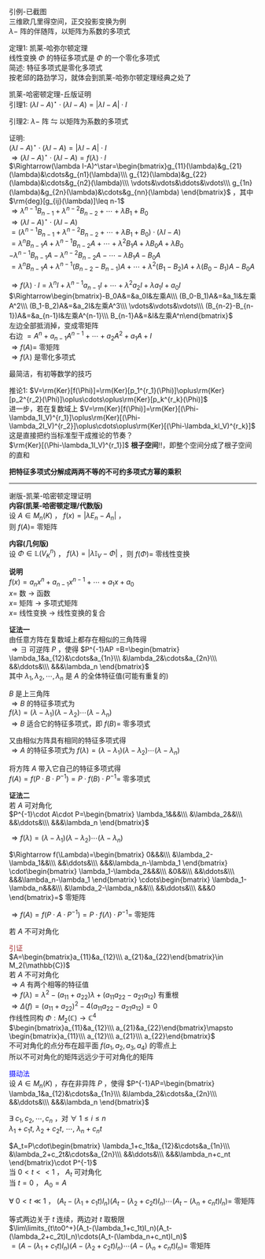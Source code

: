 引例-已截图  
三维欧几里得空间，正交投影变换为例  
 $\lambda-$ 阵的伴随阵，以矩阵为系数的多项式  
  
定理1: 凯莱-哈弥尔顿定理  
线性变换 $\Phi$ 的特征多项式是 $\Phi$ 的一个零化多项式  
简述: 特征多项式是零化多项式  
按老邱的路劲学习，就体会到凯莱-哈弥尔顿定理经典之处了  
  
  
凯莱-哈密顿定理-丘版证明  
引理1:  $(\lambda I-A)^\star\cdot(\lambda I-A)=|\lambda I-A|\cdot I$   
  
引理2:  $\lambda-$ 阵 $\leftrightharpoons$ 以矩阵为系数的多项式  
  
证明:  
 $(\lambda I-A)^\star\cdot(\lambda I-A)=|\lambda I-A|\cdot I$   
 $\Rightarrow(\lambda I-A)^\star\cdot(\lambda I-A)=f(\lambda)\cdot I$   
 $\Rightarrow(\lambda I-A)^\star=\begin{bmatrix}g_{11}(\lambda)&g_{21}(\lambda)&\cdots&g_{n1}(\lambda)\\\ g_{12}(\lambda)&g_{22}(\lambda)&\cdots&g_{n2}(\lambda)\\\ \vdots&\vdots&\ddots&\vdots\\\ g_{1n}(\lambda)&g_{2n}(\lambda)&\cdots&g_{nn}(\lambda)  
\end{bmatrix}$ ，其中 $\rm{deg}[g_{ij}(\lambda)]\leq n-1$   
 $\Rightarrow\lambda^{n-1}B_{n-1}+\lambda^{n-2}B_{n-2}+\cdots+\lambda B_1+B_0$   
 $\Rightarrow(\lambda I-A)^\star\cdot(\lambda I-A)$   
 $=(\lambda^{n-1}B_{n-1}+\lambda^{n-2}B_{n-2}+\cdots+\lambda B_1+B_0)\cdot(\lambda I-A)$   
 $=\lambda^nB_{n-1}A+\lambda^{n-1}B_{n-2}A+\cdots+\lambda^2 B_1A+\lambda B_0A+\lambda B_0$   
 $-\lambda^{n-1}B_{n-1}A-\lambda^{n-2}B_{n-2}A-\cdots-\lambda B_1A-B_0A$   
 $=\lambda^nB_{n-1}A+\lambda^{n-1}(B_{n-2}-B_{n-1})A+\cdots+\lambda^2(B_1-B_2)A+\lambda(B_0-B_1)A-B_0A$   
  
 $\Rightarrow f(\lambda)\cdot I=\lambda^n I+\lambda^{n-1}a_{n-1}I+\cdots+\lambda^2a_2I+\lambda a_1I+a_0I$   
 $\Rightarrow\begin{bmatrix}-B_0A&=&a_0I&左乘A\\\ (B_0-B_1)A&=&a_1I&左乘A^2\\\ (B_1-B_2)A&=&a_2I&左乘A^3\\\ \vdots&\vdots&\vdots\\\ (B_{n-2}-B_{n-1})A&=&a_{n-1}I&左乘A^{n-1}\\\ B_{n-1}A&=&I&左乘A^n\end{bmatrix}$   
左边全部抵消掉，变成零矩阵  
右边 $=A^n+a_{n-1}A^{n-1}+\cdots+a_2A^2+a_1A+I$   
 $\Rightarrow f(A)=$ 零矩阵  
 $\Rightarrow f(\lambda)$ 是零化多项式  
  
最简洁，有初等数学的技巧  
  
推论1:  $V=\rm{Ker}[f(\Phi)]=\rm{Ker}[p_1^{r_1}(\Phi)]\oplus\rm{Ker}[p_2^{r_2}(\Phi)]\oplus\cdots\oplus\rm{Ker}[p_k^{r_k}(\Phi)]$   
进一步，若在复数域上 $V=\rm{Ker}[f(\Phi)]=\rm{Ker}[(\Phi-\lambda_1I_V)^{r_1}]\oplus\rm{Ker}[(\Phi-\lambda_2I_V)^{r_2}]\oplus\cdots\oplus\rm{Ker}[(\Phi-\lambda_kI_V)^{r_k}]$   
这是直接把约当标准型干成推论的节奏？  
 $\rm{Ker}[(\Phi-\lambda_1I_V)^{r_1}]$ **根子空间**!!，即整个空间分成了根子空间的直和  
  
**把特征多项式分解成两两不等的不可约多项式方幂的乘积**  
  
---  
  
谢版-凯莱-哈密顿定理证明  
**内容(凯莱-哈密顿定理/代数版)**  
设 $A\in M_n(K)$ ， $f(x)=|\lambda E_n-A_n|$ ，  
则 $f(A)=$ 零矩阵  
  
**内容(几何版)**  
设 $\Phi\in\mathbb{L}(V_K^n)$ ， $f(\lambda)=|\lambda\mathbb{I}_V-\Phi|$ ，则 $f(\Phi)=$ 零线性变换  
  
**说明**  
 $f(x)=a_nx^n+a_{n-1}x^{n-1}+\cdots+a_1x+a_0$   
 $x=$ 数 $\longrightarrow$ 函数  
 $x=$ 矩阵 $\longrightarrow$ 多项式矩阵  
 $x=$ 线性变换 $\longrightarrow$ 线性变换的复合  
  
**证法一**  
由任意方阵在复数域上都存在相似的三角阵得  
 $\Rightarrow\exists$ 可逆阵 $P$ ，使得 $P^{-1}AP  
=B=\begin{bmatrix}  
\lambda_1&a_{12}&\cdots&a_{1n}\\\  
&\lambda_2&\cdots&a_{2n}\\\  
&&\ddots&\\\  
&&&\lambda_n  
\end{bmatrix}$   
其中 $\lambda_1,\lambda_2,\cdots,\lambda_n$ 是 $A$ 的全体特征值(可能有重复的)  
  
 $B$ 是上三角阵  
 $\Rightarrow B$ 的特征多项式为  
 $f(\lambda)=(\lambda-\lambda_1)(\lambda-\lambda_2)\cdots(\lambda-\lambda_n)$   
 $\Rightarrow B$ 适合它的特征多项式，即 $f(B)=$ 零多项式  
  
又由相似方阵具有相同的特征多项式得  
 $\Rightarrow A$ 的特征多项式为 $f(\lambda)=(\lambda-\lambda_1)(\lambda-\lambda_2)\cdots(\lambda-\lambda_n)$   
  
将方阵 $A$ 带入它自己的特征多项式得  
 $f(A)=f(P\cdot B\cdot P^{-1})  
=P\cdot f(B)\cdot P^{-1}=$ 零多项式  
  
**证法二**  
若 $A$ 可对角化  
 $P^{-1}\cdot A\cdot P=\begin{bmatrix}  
\lambda_1&&&\\\  
&\lambda_2&&\\\  
&&\ddots&\\\  
&&&\lambda_n  
\end{bmatrix}$   
  
 $\Rightarrow f(\lambda)=(\lambda-\lambda_1)(\lambda-\lambda_2)\cdots(\lambda-\lambda_n)$   
  
 $\Rightarrow f(\Lambda)=\begin{bmatrix}  
0&&&\\\  
&\lambda_2-\lambda_1&&\\\  
&&\ddots&\\\  
&&&\lambda_n-\lambda_1  
\end{bmatrix}  
\cdot\begin{bmatrix}  
\lambda_1-\lambda_2&&&\\\  
&0&&\\\  
&&\ddots&\\\  
&&&\lambda_n-\lambda_1  
\end{bmatrix}  
\cdots\begin{bmatrix}  
\lambda_1-\lambda_n&&&\\\  
&\lambda_2-\lambda_n&&\\\  
&&\ddots&\\\  
&&&0  
\end{bmatrix}=$ 零矩阵  
  
 $\Rightarrow f(A)=f(P\cdot A\cdot P^{-1})=P\cdot f(\Lambda)\cdot P^{-1}=$ 零矩阵  
  
若 $A$ 不可对角化  
  
<font color=brown>引证</font>  
 $A=\begin{bmatrix}a_{11}&a_{12}\\\ a_{21}&a_{22}\end{bmatrix}\in M_2(\mathbb{C})$   
若 $A$ 不可对角化  
 $\Rightarrow A$ 有两个相等的特征值  
 $\Rightarrow f(\lambda)=\lambda^2-(a_{11}+a_{22})\lambda+(a_{11}a_{22}-a_{21}a_{12})$ 有重根  
 $\Rightarrow \Delta(f)=(a_{11}+a_{22})^2-4(a_{11}a_{22}-a_{21}a_{12})=0$   
作线性同构 $\Phi:M_2(\mathbb{C})\to\mathbb{C}^4$   
 $\begin{bmatrix}a_{11}&a_{12}\\\ a_{21}&a_{22}\end{bmatrix}\mapsto  
\begin{bmatrix}a_{11}\\\ a_{12}\\\ a_{21}\\\ a_{22}\end{bmatrix}$   
不可对角化的点分布在超平面 $f(a_1,a_2,a_3,a_4)$ 的零点上  
所以不可对角化的矩阵远远少于可对角化的矩阵  
  
<font color=blue>摄动法</font>  
设 $A\in M_n(K)$ ，存在非异阵 $P$ ，使得 $P^{-1}AP=\begin{bmatrix}  
\lambda_1&a_{12}&\cdots&a_{1n}\\\  
&\lambda_2&\cdots&a_{2n}\\\  
&&\ddots&\\\  
&&&\lambda_n  
\end{bmatrix}$   
  
 $\exists\ c_1,c_2,\cdots,c_n$ ，对 $\forall\ 1\le i\le n$   
 $\lambda_1+c_1t,\ \lambda_2+c_2t,\ \cdots,\ \lambda_n+c_nt$   
  
 $A_t=P\cdot\begin{bmatrix}  
\lambda_1+c_1t&a_{12}&\cdots&a_{1n}\\\  
&\lambda_2+c_2t&\cdots&a_{2n}\\\  
&&\ddots&\\\  
&&&\lambda_n+c_nt  
\end{bmatrix}\cdot P^{-1}$   
当 $0<t<<1$ ， $A_t$ 可对角化  
当 $t=0$ ， $A_0=A$   
  
 $\forall\ 0<t\ll1$ ， $(A_t-(\lambda_1+c_1t)I_n)(A_t-(\lambda_2+c_2t)I_n)\cdots(A_t-(\lambda_n+c_nt)I_n)=$ 零矩阵  
  
等式两边关于 $t$ 连续，两边对 $t$ 取极限  
 $\lim\limits_{t\to0^+}(A_t-(\lambda_1+c_1t)I_n)(A_t-(\lambda_2+c_2t)I_n)\cdots(A_t-(\lambda_n+c_nt)I_n)$   
 $=(A-(\lambda_1+c_1t)I_n)(A-(\lambda_2+c_2t)I_n)\cdots(A-(\lambda_n+c_nt)I_n)=$ 零矩阵  
